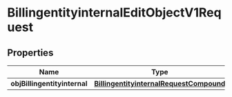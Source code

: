 

# BillingentityinternalEditObjectV1Request

## Properties

Name | Type | Description | Notes
------------ | ------------- | ------------- | -------------
**objBillingentityinternal** | [**BillingentityinternalRequestCompound**](BillingentityinternalRequestCompound.md) |  | 




